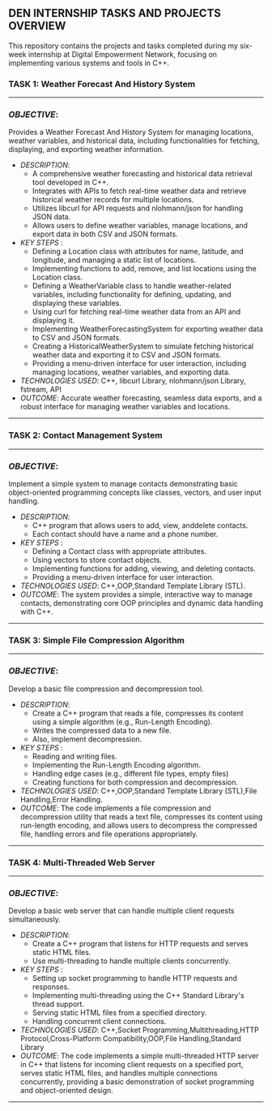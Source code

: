 ## DEN INTERNSHIP TASKS AND PROJECTS OVERVIEW
This repository contains the projects and tasks completed during my six-week internship at Digital Empowerment Network, focusing on implementing various systems and tools in C++.
### TASK 1: Weather Forecast And History System
---
### *OBJECTIVE*:
Provides a  Weather Forecast And History System for managing locations, weather variables, and historical data, including functionalities for fetching, displaying, and exporting weather information.
+ *DESCRIPTION*:
  - A comprehensive weather forecasting and historical data retrieval tool developed in C++.
  - Integrates with APIs to fetch real-time weather data and retrieve historical weather records for multiple locations.
  - Utilizes libcurl for API requests and nlohmann/json for handling JSON data.
  - Allows users to define weather variables, manage locations, and export data in both CSV and JSON formats.
+ *KEY STEPS* :
  - Defining a Location class with attributes for name, latitude, and longitude, and managing a static list of locations.
  - Implementing functions to add, remove, and list locations using the Location class.
  - Defining a WeatherVariable class to handle weather-related variables, including functionality for defining, updating, and displaying these variables.
  - Using curl for fetching real-time weather data from an API and displaying it.
  - Implementing WeatherForecastingSystem for exporting weather data to CSV and JSON formats.
  - Creating a HistoricalWeatherSystem to simulate fetching historical weather data and exporting it to CSV and JSON formats.
  - Providing a menu-driven interface for user interaction, including managing locations, weather variables, and exporting data.
+ *TECHNOLOGIES USED*: C++, libcurl Library, nlohmann/json Library, fstream, API
+ *OUTCOME*: Accurate weather forecasting, seamless data exports, and a robust interface for managing weather variables and locations.
--- ---
  ### TASK 2: Contact Management System
---
### *OBJECTIVE*:
Implement a simple system to manage contacts demonstrating basic object-oriented programming concepts like classes, vectors, and user input handling.
+ *DESCRIPTION*:
  - C++ program that allows users to add, view, anddelete contacts.
  - Each contact should have a name and a phone number.
+ *KEY STEPS* :
  - Defining a Contact class with appropriate attributes.
  - Using vectors to store contact objects.
  - Implementing functions for adding, viewing, and deleting contacts.
  - Providing a menu-driven interface for user interaction.
+ *TECHNOLOGIES USED*: C++,OOP,Standard Template Library (STL).
+ *OUTCOME*: The system provides a simple, interactive way to manage contacts, demonstrating core OOP principles and dynamic data handling with C++.
--- ---
### TASK 3: Simple File Compression Algorithm
---
### *OBJECTIVE*:
Develop a basic file compression and decompression tool.
+ *DESCRIPTION*:
  - Create a C++ program that reads a file, compresses its content using a simple algorithm (e.g., Run-Length Encoding).
  - Writes the compressed data to a new file.
  - Also, implement decompression.
+ *KEY STEPS* :
  - Reading and writing files.
  - Implementing the Run-Length Encoding algorithm.
  - Handling edge cases (e.g., different file types, empty files)
  - Creating functions for both compression and decompression.
+ *TECHNOLOGIES USED*: C++,OOP,Standard Template Library (STL),File Handling,Error Handling.
+ *OUTCOME*: The code implements a file compression and decompression utility that reads a text file, compresses its content using run-length encoding, and allows users to decompress the compressed file, handling errors and file operations appropriately.
--- ---
### TASK 4: Multi-Threaded Web Server
---
### *OBJECTIVE*:
Develop a basic web server that can handle multiple client requests simultaneously.
+ *DESCRIPTION*:
  - Create a C++ program that listens for HTTP requests and serves static HTML files.
  - Use multi-threading to handle multiple clients concurrently.
+ *KEY STEPS* :
  - Setting up socket programming to handle HTTP requests and responses.
  - Implementing multi-threading using the C++ Standard Library&#39;s thread support.
  - Serving static HTML files from a specified directory.
  - Handling concurrent client connections.
+ *TECHNOLOGIES USED*: C++,Socket Programming,Multithreading,HTTP Protocol,Cross-Platform Compatibility,OOP,File Handling,Standard Library
+ *OUTCOME*: The code implements a simple multi-threaded HTTP server in C++ that listens for incoming client requests on a specified port, serves static HTML files, and handles multiple connections concurrently, providing a basic demonstration of socket programming and object-oriented design.
--- ---


